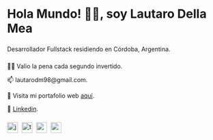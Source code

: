 <h1 align="left">Hola Mundo! 👨‍💻, soy Lautaro Della Mea</h1>

###

<p align="left">Desarrollador Fullstack residiendo en Córdoba, Argentina.</p>

###

<p align="left">👨‍🚀 Valio la pena cada segundo invertido.</p>

<p align="left">📫 lautarodm98@gmail.com.</p>

🚀 Visita mi portafolio web [aquí](http://lautaro-della-mea.netlify.app).

💼 [Linkedin](https://www.linkedin.com/in/lautaro-della-mea/).

###

<div align="left">
  <img src="https://cdn.jsdelivr.net/gh/devicons/devicon/icons/javascript/javascript-original.svg" height="25" alt="javascript logo"  />
  <img width="1" />
  <img src="https://cdn.jsdelivr.net/gh/devicons/devicon/icons/typescript/typescript-original.svg" height="25" alt="typescript logo"  />
  <img width="1" />
  <img src="https://cdn.jsdelivr.net/gh/devicons/devicon/icons/react/react-original.svg" height="25" alt="react logo"  />
  <img width="1" />
  <img src="https://cdn.jsdelivr.net/gh/devicons/devicon/icons/nodejs/nodejs-original.svg" height="25" alt="nodejs logo"  />
</div>

###
